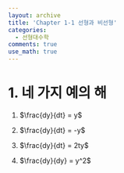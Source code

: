 ```yaml
---
layout: archive
title: 'Chapter 1-1 선형과 비선형'
categories:
  - 선형대수학
comments: true
use_math: true
---
```


# 1. 네 가지 예의 해

 
1. $\frac{dy}{dt} = y$ 

2. $\frac{dy}{dt} = -y$

3. $\frac{dy}{dt} = 2ty$

4. $\frac{dy}{dy} = y^2$
